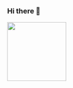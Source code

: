 ### Hi there 👋

<!--
**giauphan/giauphan** is a ✨ _special_ ✨ repository because its `README.md` (this file) appears on your GitHub profile.

Here are some ideas to get you started:

- 🔭 I’m currently working on ...
- 🌱 I’m currently learning ...
- 👯 I’m looking to collaborate on ...
- 🤔 I’m looking for help with ...
- 💬 Ask me about ...
- 📫 How to reach me: ...
- 😄 Pronouns: ...
- ⚡ Fun fact: ...
-->
<img align="" height="137px" src="https://github-readme-stats-one-rosy.vercel.app/api?username=giauphan&hide_title=true&hide_border=true&show_icons=true&count_private=true&line_height=21&theme=dracula" />



